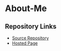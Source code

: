 # About-Me
## Repository Links
- [Source Repository](https://github.com/nikithakethireddy1996/about-me)
- [Hosted Page](https://nikithakethireddy1996.github.io/about-me)




